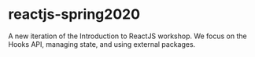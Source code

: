 # reactjs-spring2020
A new iteration of the Introduction to ReactJS workshop. We focus on the Hooks API, managing state, and using external packages.
